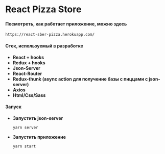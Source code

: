 # React Pizza Store
#### Посмотреть, как работает приложение, можно здесь

    https://react-sber-pizza.herokuapp.com/

#### Стек, используемый в разработке

* **React + hooks** 
* **Redux + hooks**
* **Json-Server**
* **React-Router** 
* **Redux-thunk (async action для получение базы с пиццами c json-server)**
* **Axios**
* **Html/Css/Sass**


#### Запуск
* **Запустить json-server** 

    ```yarn server```
* **Запустить приложение**

    ```yarn start```